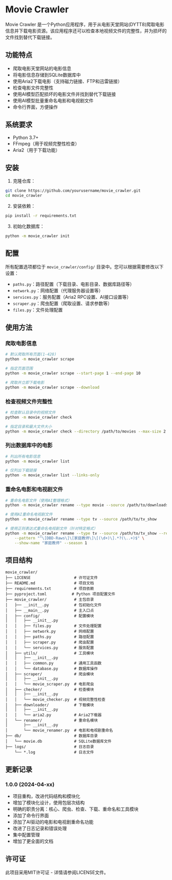 # Movie Crawler

Movie Crawler 是一个Python应用程序，用于从电影天堂网站(DYTT8)爬取电影信息并下载电影资源。该应用程序还可以检查本地视频文件的完整性，并为损坏的文件找到替代下载链接。

## 功能特点

- 爬取电影天堂网站的电影信息
- 将电影信息存储到SQLite数据库中
- 使用Aria2下载电影（支持磁力链接、FTP和迅雷链接）
- 检查电影文件完整性
- 使用AI模型匹配损坏的电影文件并找到替代下载链接
- 使用AI模型批量重命名电影和电视剧文件
- 命令行界面，方便操作

## 系统要求

- Python 3.7+
- FFmpeg（用于视频完整性检查）
- Aria2（用于下载功能）

## 安装

1. 克隆仓库：

```bash
git clone https://github.com/yourusername/movie_crawler.git
cd movie_crawler
```

2. 安装依赖：

```bash
pip install -r requirements.txt
```

3. 初始化数据库：

```bash
python -m movie_crawler init
```

## 配置

所有配置选项都位于 `movie_crawler/config/` 目录中。您可以根据需要修改以下设置：

- `paths.py`：路径配置（下载目录、电影目录、数据库路径等）
- `network.py`：网络配置（代理服务器设置等）
- `services.py`：服务配置（Aria2 RPC设置、AI接口设置等）
- `scraper.py`：爬虫配置（爬取设置、请求参数等）
- `files.py`：文件处理配置

## 使用方法

### 爬取电影信息

```bash
# 默认爬取所有页面(1-428)
python -m movie_crawler scrape

# 指定页面范围
python -m movie_crawler scrape --start-page 1 --end-page 10

# 爬取并立即下载电影
python -m movie_crawler scrape --download
```

### 检查视频文件完整性

```bash
# 检查默认目录中的视频文件
python -m movie_crawler check

# 指定目录和最大文件大小
python -m movie_crawler check --directory /path/to/movies --max-size 2.5
```

### 列出数据库中的电影

```bash
# 列出所有电影信息
python -m movie_crawler list

# 仅列出下载链接
python -m movie_crawler list --links-only
```

### 重命名电影和电视剧文件

```bash
# 重命名电影文件（使用AI整理格式）
python -m movie_crawler rename --type movie --source /path/to/downloads --target /path/to/movies

# 使用AI重命名电视剧文件
python -m movie_crawler rename --type tv --source /path/to/tv_show

# 使用正则表达式重命名电视剧文件（针对特定格式）
python -m movie_crawler rename --type tv --source /path/to/tv_show --regex \
    --pattern "^\[DBD-Raws\]\[家庭教师\]\[(\d+)\].*?(\..+)$" \
    --show-name "家庭教师" --season 1
```

## 项目结构

```
movie_crawler/
├── LICENSE                   # 许可证文件
├── README.md                 # 项目文档
├── requirements.txt          # 项目依赖
├── pyproject.toml           # Python 项目配置文件
├── movie_crawler/            # 主包目录
│   ├── __init__.py           # 包初始化文件
│   ├── __main__.py           # 主入口点
│   ├── config/               # 配置模块
│   │   ├── __init__.py
│   │   ├── files.py          # 文件处理配置
│   │   ├── network.py        # 网络配置
│   │   ├── paths.py          # 路径配置
│   │   ├── scraper.py        # 爬虫配置
│   │   └── services.py       # 服务配置
│   ├── utils/                # 工具模块
│   │   ├── __init__.py
│   │   ├── common.py         # 通用工具函数
│   │   └── database.py       # 数据库操作
│   ├── scraper/              # 爬虫模块
│   │   ├── __init__.py
│   │   └── movie_scraper.py  # 电影爬虫
│   ├── checker/              # 检查模块
│   │   ├── __init__.py
│   │   └── movie_checker.py  # 视频完整性检查
│   ├── downloader/           # 下载模块
│   │   ├── __init__.py
│   │   └── aria2.py          # Aria2下载器
│   └── renamer/              # 重命名模块
│       ├── __init__.py
│       └── movie_renamer.py  # 电影和电视剧重命名
├── db/                       # 数据库目录
│   └── movie.db              # SQLite数据库文件
├── logs/                     # 日志目录
    └── *.log                 # 日志文件

```

## 更新记录

### 1.0.0 (2024-04-xx)
- 项目重构，改进代码结构和模块化
- 增加了模块化设计，使用包层次结构
- 明确的职责分离：核心、爬虫、检查、下载、重命名和工具模块
- 添加了命令行界面
- 添加了AI驱动的电影和电视剧重命名功能
- 改进了日志记录和错误处理
- 集中配置管理
- 增加了更全面的文档

## 许可证

此项目采用MIT许可证 - 详情请参阅LICENSE文件。